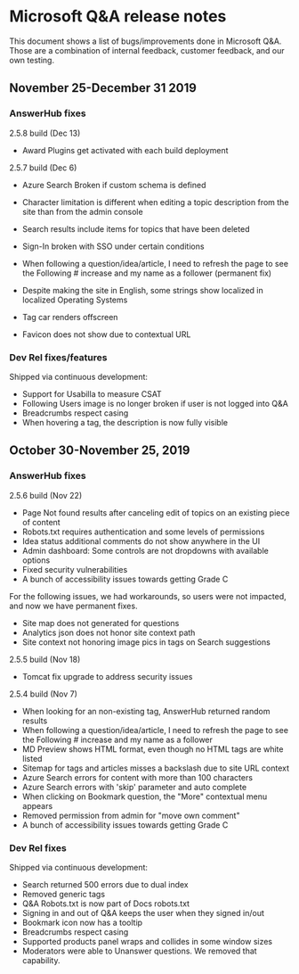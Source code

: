 # Microsoft Q&A release notes

This document shows a list of bugs/improvements done in Microsoft Q&A. Those are a combination of internal feedback, customer feedback, and our own testing.

<!--
## Jan 1-31, 2020

### AnswerHub fixes

2.5.10 build (Jan 17)

-fixed: ANSUP-11444: Sign-in broken with SSO for contextual URL
-fixed: ANSUP-11782: New permission:
    - Access API anonymously
    - Publish others idea                      
    - Publish others idea comment                  
    - Publish others kbentry
-fixed: ANSUP-11534: Revoke publish question permissions still allow user to post their own posts from in moderation
-fixed: ANSUP-11490: Search result count includes deleted items
-fixed: ANSUP-11504: Tags field: Autosuggest doesn't work for compound tags
-fixed: ANSUP-11513: Favicon does not show due to contextual URL
-fixed: ANSUP-11530: When there is not a favicon link, there should not be a link for it
-fixed: ANSUP-11555: Search using the "authored by" returns blank results on prod/stage
Admin dashboard: Make Site - Layout - Sitemaps - "Questions Sort" a drop-down control
-fixed: ANSUP-11635: Reported Number is not correct in moderation list
-fixed: ANSUP-11360: A user can vote on their own ideas and answers
-fixed: ANSUP-11693: [MD Editor] When attaching a file, the link text for the file should be the file name (image ame is the file name with the Unique ID)
-fixed: ANSUP-11743: Heading tag (H1) are missing or duplicates across different pages
-fixed: ANSUP-11724: Äú/page-view/track.json" throwing 500 errors on docs.microsoft.com/answers
-fixed: ANSUP-11803: Submit to Akismet edited posts with the – recheck_reason flag instead to avoid spam false positives
-fixed: ANSUP-11807: “Follow/UnFollow” a tag - the Follower count will not get updated/incremented
- Accessibility bugs

### Dev Rel fixes/features

Shipped via continuous development: 

- Updating Tech Profile user details get reflected automatically in Q&A
- Q&A activity shows in Tech Profile for all users
-->

## November 25-December 31 2019

### AnswerHub fixes

2.5.8 build (Dec 13)

- Award Plugins get activated with each build deployment

2.5.7 build (Dec 6)

- Azure Search Broken if custom schema is defined
- Character limitation is different when editing a topic description from the site than from the admin console

- Search results include items for topics that have been deleted
- Sign-In broken with SSO under certain conditions
- When following a question/idea/article, I need to refresh the page to see the Following # increase and my name as a follower (permanent fix)
- Despite making the site in English, some strings show localized in localized Operating Systems
- Tag car renders offscreen
- Favicon does not show due to contextual URL

### Dev Rel fixes/features

Shipped via continuous development: 

* Support for Usabilla to measure CSAT 
* Following Users image is no longer broken if user is not logged into Q&A
* Breadcrumbs respect casing
* When hovering a tag, the description is now fully visible

## October 30-November 25, 2019

### AnswerHub fixes

2.5.6 build (Nov 22)

* Page Not found results after canceling edit of topics on an existing piece of content
* Robots.txt requires authentication and some levels of permissions
* Idea status additional comments do not show anywhere in the UI
* Admin dashboard: Some controls are not dropdowns with available options
* Fixed security vulnerabilities
* A bunch of accessibility issues towards getting Grade C

For the following issues, we had workarounds, so users were not impacted, and now we have permanent fixes.
* Site map does not generated for questions
* Analytics json does not honor site context path
* Site context not honoring image pics in tags on Search suggestions

2.5.5 build (Nov 18)

* Tomcat fix upgrade to address security issues

2.5.4 build (Nov 7)

* When looking for an non-existing tag, AnswerHub returned random results
* When following a question/idea/article, I need to refresh the page to see the Following # increase and my name as a follower
* MD Preview shows HTML format, even though no HTML tags are white listed
* Sitemap for tags and articles misses a backslash due to site URL context
* Azure Search errors for content with more than 100 characters
* Azure Search errors with 'skip' parameter and auto complete
* When clicking on Bookmark question, the "More" contextual menu appears
* Removed permission from admin for "move own comment"
* A bunch of accessibility issues towards getting Grade C

### Dev Rel fixes

Shipped via continuous development: 

* Search returned 500 errors due to dual index
* Removed generic tags 
* Q&A Robots.txt is now part of Docs robots.txt
* Signing in and out of Q&A keeps the user when they signed in/out
* Bookmark icon now has a tooltip
* Breadcrumbs respect casing
* Supported products panel wraps and collides in some window sizes
* Moderators were able to Unanswer questions. We removed that capability.
